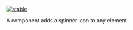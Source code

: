 [![stable](http://badges.github.io/stability-badges/dist/stable.svg)](http://github.com/badges/stability-badges)

A component adds a spinner icon to any element
